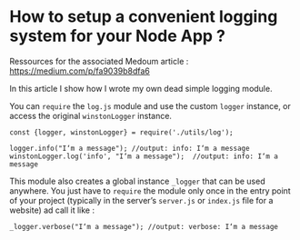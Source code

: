 # How to setup a convenient logging system for your Node App ?
Ressources for the associated Medoum article : https://medium.com/p/fa9039b8dfa6

In this article I show how I wrote my own dead simple logging module.

You can `require` the `log.js` module and use the custom `logger` instance, or access the original `winstonLogger` instance.

```
const {logger, winstonLogger} = require('./utils/log');

logger.info("I‘m a message"); //output: info: I‘m a message
winstonLogger.log('info', "I‘m a message");  //output: info: I‘m a message
```

This module also creates a global instance `_logger` that can be used anywhere. You just have to `require` the module only once in the entry point of your project (typically in the server’s `server.js` or `index.js` file for a website) ad call it like :

```
_logger.verbose("I‘m a message"); //output: verbose: I‘m a message
```